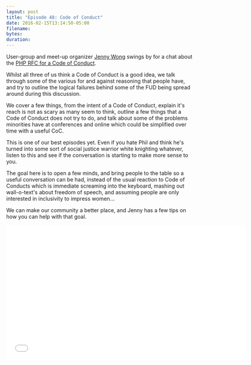 ```yaml
---
layout: post
title: "Episode 48: Code of Conduct"
date: 2016-02-15T13:14:50-05:00
filename:
bytes:
duration:
---
```


User-group and meet-up organizer [Jenny Wong](https://twitter.com/miss_jwo) swings by for a chat about the [PHP RFC for a Code of Conduct](https://wiki.php.net/rfc/adopt-code-of-conduct).

Whilst all three of us think a Code of Conduct is a good idea, we talk through some of the various for and against reasoning that people have, and try to outline the logical failures behind some of the FUD being spread around during this discussion.

We cover a few things, from the intent of a Code of Conduct, explain it's reach is not as scary as many seem to think, outline a few things that a Code of Conduct does not try to do, and talk about some of the problems minorities have at conferences and online which could be simplified over time with a useful CoC.

This is one of our best episodes yet. Even if you hate Phil and think he's turned into some sort of social justice warrior white knighting whatever, listen to this and see if the conversation is starting to make more sense to you.

The goal here is to open a few minds, and bring people to the table so a useful conversation can be had, instead of the usual reaction to Code of Conducts which is immediate screaming into the keyboard, mashing out wall-o-text's about freedom of speech, and assuming people are only interested in inclusivity to impress women...

We can make our community a better place, and Jenny has a few tips on how you can help with that goal.

<iframe width="640" height="360" src="//www.youtube.com/embed/HTeIi8dLGMU" frameborder="0" allowfullscreen></iframe>
